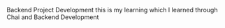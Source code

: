 Backend Project Development 
this is my learning which I learned through Chai and Backend Development 